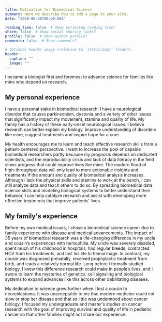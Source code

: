 ```yaml
---
title: Motivation for Biomedical Science
summary: Here we describe how to add a page to your site.
date: "2018-06-28T00:00:00Z"

reading_time: false  # Show estimated reading time?
share: false  # Show social sharing links?
profile: false  # Show author profile?
comments: false  # Show comments?

# Optional header image (relative to `static/img/` folder).
header:
  caption: ""
  image: ""
---
```



I became a biologist first and foremost to advance science for families like mine who depend on research.

## My personal experience

I have a personal stake in biomedical research: I have a neurological disorder that causes parkinsonism, dystonia and a variety of other issues that significantly impact my movement, stamina and quality of life. My family has a history of these early-onset neurological issues. I believe research can better explain my biology, improve understanding of disorders like mine, suggest treatments and inspire hope for a cure.
    
My health encourages me to learn and teach effective research skills from a patient-centered perspective. I want to increase the pool of capable biomedical researchers partly because my prognosis depends on dedicated scientists, and the reproducibility crisis and lack of data literacy in the field slows progress that could improve lives like mine. The modern flood of high-throughput data will only lead to more actionable insights and treatments if the amount and quality of biomedical analysis increases. Although I lack the physical skills and stamina to work at the bench, I can still analyze data and teach others to do so. By spreading biomedical data science skills and modeling biological systems to better understand their behavior, I can help catalyze research and assist with developing more effective treatments that improve patients' lives.
    
## My family's experience

Before my own medical issues, I chose a biomedical science career due to family experience with disease and medical advancements. The impact of 35 years of biomedical research was a life-changing difference in my uncle and cousin’s experiences with hemophilia. My uncle was severely disabled, spent much of his childhood in hospitals, had regular bleeds, contracted HCV from his treatments, and lost his life to hemorrhage. In contrast, my cousin was diagnosed prenatally, received prophylactic treatment from birth, and leads a relatively normal life. Long before I formally studied biology, I knew this difference research could make in people’s lives, and I swore to learn the mysteries of genetics, cell signaling and biological systems to expand advances like this across other debilitating diseases.

My dedication to science grew further when I lost a cousin to neuroblastoma. It was unacceptable to me that modern medicine could not slow or stop her disease and that so little was understood about cancer biology. I focused my undergraduate and master’s studies on cancer research with the goal of improving survival and quality of life in pediatric cancer so that other families might not share our experience.